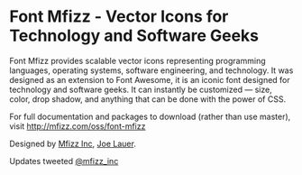 Font Mfizz - Vector Icons for Technology and Software Geeks
===========================================================

Font Mfizz provides scalable vector icons representing programming languages,
operating systems, software engineering, and technology. It was designed as an
extension to Font Awesome, it is an iconic font designed for technology and software
geeks. It can instantly be customized — size, color, drop shadow, and anything that
can be done with the power of CSS.

For full documentation and packages to download (rather than use master),
visit http://mfizz.com/oss/font-mfizz

Designed by [Mfizz Inc](http://mfizz.com/), [Joe Lauer](http://lauer.bz/).

Updates tweeted [@mfizz_inc](http://twitter.com/mfizz_inc)


